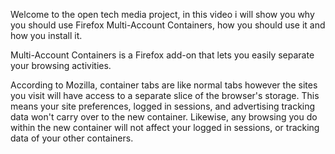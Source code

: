Welcome to the open tech media project,
in this video i will show you why you should use Firefox Multi-Account Containers,
how you should use it and how you install it.

Multi-Account Containers is a Firefox add-on that lets you easily separate your browsing activities.

According to Mozilla, container tabs are like normal tabs however the sites you visit will have access to a separate slice of the browser's storage. This means your site preferences, logged in sessions, and advertising tracking data won't carry over to the new container. Likewise, any browsing you do within the new container will not affect your logged in sessions, or tracking data of your other containers. 
